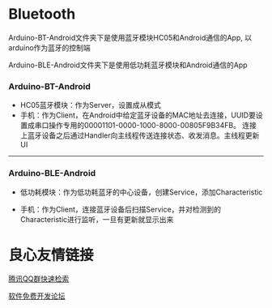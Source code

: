 # Bluetooth
Arduino-BT-Android文件夹下是使用蓝牙模块HC05和Android通信的App, 以arduino作为蓝牙的控制端

Arduino-BLE-Android文件夹下是使用低功耗蓝牙模块和Android通信的App




### Arduino-BT-Android

 - HC05蓝牙模块：作为Server，设置成从模式
 - 手机：作为Client，在Android中给定蓝牙设备的MAC地址去连接，UUID要设置成串口操作专用的00001101-0000-1000-8000-00805F9B34FB。 连接上蓝牙设备之后通过Handler向主线程传送连接状态、收发消息。主线程更新UI

----

### Arduino-BLE-Android

- 低功耗模块：作为低功耗蓝牙的中心设备，创建Service，添加Characteristic

- 手机：作为Client，连接蓝牙设备后扫描Service，并对检测到的Characteristic进行监听，一旦有更新就显示出来


 # 良心友情链接

[腾讯QQ群快速检索](http://u.720life.cn/s/8cf73f7c)

[软件免费开发论坛](http://u.720life.cn/s/bbb01dc0)